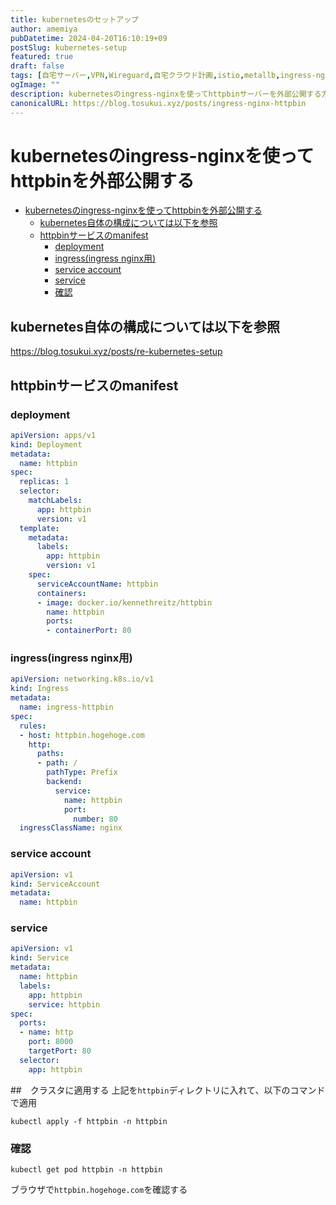 ```yaml
---
title: kubernetesのセットアップ
author: amemiya
pubDatetime: 2024-04-20T16:10:19+09
postSlug: kubernetes-setup
featured: true
draft: false
tags: [自宅サーバー,VPN,Wireguard,自宅クラウド計画,istio,metallb,ingress-nginx,httpbin]
ogImage: ""
description: kubernetesのingress-nginxを使ってhttpbinサーバーを外部公開する方法
canonicalURL: https://blog.tosukui.xyz/posts/ingress-nginx-httpbin
---
```


# kubernetesのingress-nginxを使ってhttpbinを外部公開する
- [kubernetesのingress-nginxを使ってhttpbinを外部公開する](#kubernetesのingress-nginxを使ってhttpbinを外部公開する)
  - [kubernetes自体の構成については以下を参照](#kubernetes自体の構成については以下を参照)
  - [httpbinサービスのmanifest](#httpbinサービスのmanifest)
    - [deployment](#deployment)
    - [ingress(ingress nginx用)](#ingressingress-nginx用)
    - [service account](#service-account)
    - [service](#service)
    - [確認](#確認)



## kubernetes自体の構成については以下を参照
https://blog.tosukui.xyz/posts/re-kubernetes-setup

## httpbinサービスのmanifest
### deployment
```yaml:deployment.yaml
apiVersion: apps/v1
kind: Deployment
metadata:
  name: httpbin
spec:
  replicas: 1
  selector:
    matchLabels:
      app: httpbin
      version: v1
  template:
    metadata:
      labels:
        app: httpbin
        version: v1
    spec:
      serviceAccountName: httpbin
      containers:
      - image: docker.io/kennethreitz/httpbin
        name: httpbin
        ports:
        - containerPort: 80
```

### ingress(ingress nginx用)
```yaml:ingress.yaml
apiVersion: networking.k8s.io/v1
kind: Ingress
metadata:
  name: ingress-httpbin
spec:
  rules:
  - host: httpbin.hogehoge.com
    http:
      paths:
      - path: /
        pathType: Prefix
        backend:
          service:
            name: httpbin
            port:
              number: 80
  ingressClassName: nginx
```

### service account
```yaml:service-account.yaml
apiVersion: v1
kind: ServiceAccount
metadata:
  name: httpbin
```

### service
```yaml:service.yaml
apiVersion: v1
kind: Service
metadata:
  name: httpbin
  labels:
    app: httpbin
    service: httpbin
spec:
  ports:
  - name: http
    port: 8000
    targetPort: 80
  selector:
    app: httpbin
```

##　クラスタに適用する
上記を`httpbin`ディレクトリに入れて、以下のコマンドで適用
```shell
kubectl apply -f httpbin -n httpbin
```

### 確認
```shell
kubectl get pod httpbin -n httpbin
```


ブラウザで`httpbin.hogehoge.com`を確認する




